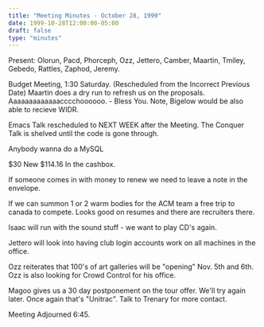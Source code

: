 ```yaml
---
title: "Meeting Minutes - October 28, 1999"
date: 1999-10-28T12:00:00-05:00
draft: false
type: "minutes"
---
```


Present:  Olorun, Pacd, Phorceph, Ozz, Jettero, Camber, Maartin, Tmiley, Gebedo, Rattles, Zaphod, Jeremy. </p><p>
</p><p>
Budget Meeting, 1:30 Saturday. (Rescheduled from the Incorrect Previous Date) Maartin does a dry run to refresh us on the proposals. Aaaaaaaaaaaaacccchoooooo. - Bless You.  Note, Bigelow would be also able to recieve WIDR. </p><p>
Emacs Talk rescheduled to NEXT WEEK after the Meeting. The Conquer Talk is shelved until the code is gone through.   </p><p>
Anybody wanna do a MySQL </p><p>
$30 New $114.16 In the cashbox. </p><p>
If someone comes in with money to renew we need to leave a note in the envelope. </p><p>
If we can summon 1 or 2 warm bodies for the ACM team a free trip to canada to compete.  Looks good on resumes and there are recruiters there. </p><p>
Isaac will run with the sound stuff - we want to play CD's again. </p><p>
Jettero will look into having club login accounts work on all machines in the office. </p><p>
Ozz reiterates that 100's of art galleries will be "opening" Nov. 5th and 6th.  Ozz is also looking for Crowd Control for his office. </p><p>
Magoo gives us a 30 day postponement on the tour offer.  We'll try again later.  Once again that's "Unitrac".  Talk to Trenary for more contact. </p><p>
Meeting Adjourned 6:45. </p><p>
</p><p>
</p><p>
</p>
